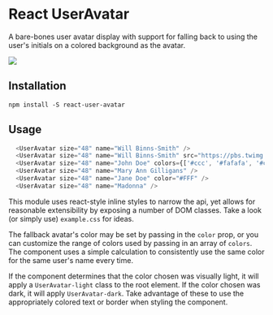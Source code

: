 # React UserAvatar

A bare-bones user avatar display with support for falling back to using the user's initials on a colored background as the avatar.

![](https://cloud.githubusercontent.com/assets/755844/11612136/7dc28cae-9ba2-11e5-8c6e-999d5d524642.png)

## Installation

`npm install -S react-user-avatar`

## Usage

```js
  <UserAvatar size="48" name="Will Binns-Smith" />
  <UserAvatar size="48" name="Will Binns-Smith" src="https://pbs.twimg.com/profile_images/429442426038538240/6Ac9kykG_400x400.jpeg" />
  <UserAvatar size="48" name="John Doe" colors={['#ccc', '#fafafa', '#ccaabb']}/>
  <UserAvatar size="48" name="Mary Ann Gilligans" />
  <UserAvatar size="48" name="Jane Doe" color="#FFF" />
  <UserAvatar size="48" name="Madonna" />
```

This module uses react-style inline styles to narrow the api, yet allows for reasonable extensibility by exposing
a number of DOM classes. Take a look (or simply use) `example.css` for ideas.

The fallback avatar's color may be set by passing in the `color` prop, or you can customize the range of colors
used by passing in an array of `colors`. The component uses a simple calculation to consistently use the same
color for the same user's name every time.

If the component determines that the color chosen was visually light, it will apply a `UserAvatar-light` class to the root element.
If the color chosen was dark, it will apply `UserAvatar-dark`. Take advantage of these to use the appropriately colored text or border
when styling the component.
